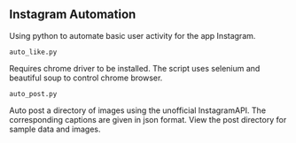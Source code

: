 ## Instagram Automation

Using python to automate basic user activity for the app Instagram.

    auto_like.py

Requires chrome driver to be installed. The script uses selenium and beautiful soup to control chrome browser.

    auto_post.py
    
Auto post a directory of images using the unofficial InstagramAPI. The corresponding captions are given in json format. View the post directory for sample data and images.
